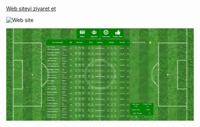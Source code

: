 
[Web siteyi ziyaret et](https://e-bet.vercel.app/)

![Web site]()


<img src="./src/assets/img/eBet.png" alt="web" style="height: 600;">
